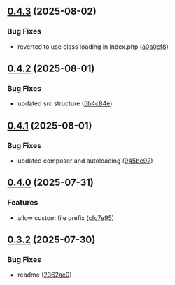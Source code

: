 ## [0.4.3](https://github.com/tearoom1/kirby-ftp-backup/compare/v0.4.2...v0.4.3) (2025-08-02)


### Bug Fixes

* reverted to use class loading in index.php ([a0a0cf8](https://github.com/tearoom1/kirby-ftp-backup/commit/a0a0cf8233aba81ceb8ad9cc1135e27197c524af))

## [0.4.2](https://github.com/tearoom1/kirby-ftp-backup/compare/v0.4.1...v0.4.2) (2025-08-01)


### Bug Fixes

* updated src structure ([5b4c84e](https://github.com/tearoom1/kirby-ftp-backup/commit/5b4c84e0bd89e0f8833549e04c50dd744189d0d5))

## [0.4.1](https://github.com/tearoom1/kirby-ftp-backup/compare/v0.4.0...v0.4.1) (2025-08-01)


### Bug Fixes

* updated composer and autoloading ([945be92](https://github.com/tearoom1/kirby-ftp-backup/commit/945be923793da12c4371aa91cf5e283899274113))

## [0.4.0](https://github.com/tearoom1/kirby-ftp-backup/compare/v0.3.2...v0.4.0) (2025-07-31)


### Features

* allow custom file prefix ([cfc7e95](https://github.com/tearoom1/kirby-ftp-backup/commit/cfc7e95c5376b160b1096606d0052087b462f6f4))

## [0.3.2](https://github.com/tearoom1/kirby-ftp-backup/compare/v0.3.1...v0.3.2) (2025-07-30)


### Bug Fixes

* readme ([2362ac0](https://github.com/tearoom1/kirby-ftp-backup/commit/2362ac03dc418c541d541009ff45f7a651aca54b))

